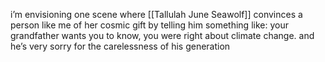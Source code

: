 i’m envisioning one scene where [[Tallulah June Seawolf]] convinces a person like me of her cosmic gift by telling him something like: your grandfather wants you to know, you were right about climate change. and he’s very sorry for the carelessness of his generation
